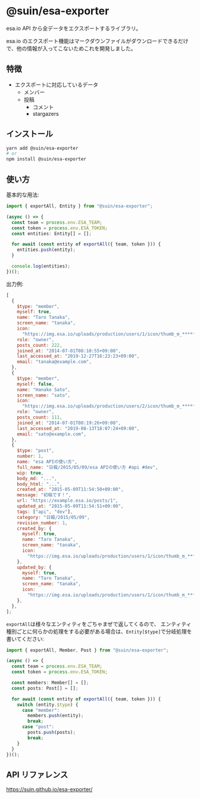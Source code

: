 # @suin/esa-exporter

esa.io API から全データをエクスポートするライブラリ。

esa.io のエクスポート機能はマークダウンファイルがダウンロードできるだけで、他の情報が入ってこないためこれを開発しました。

## 特徴

- エクスポートに対応しているデータ
  - メンバー
  - 投稿
    - コメント
    - stargazers

## インストール

```bash
yarn add @suin/esa-exporter
# or
npm install @suin/esa-exporter
```

## 使い方

基本的な用法:

```typescript
import { exportAll, Entity } from "@suin/esa-exporter";

(async () => {
  const team = process.env.ESA_TEAM;
  const token = process.env.ESA_TOKEN;
  const entities: Entity[] = [];

  for await (const entity of exportAll({ team, token })) {
    entities.push(entity);
  }

  console.log(entities);
})();
```

出力例:

```javascript
[
  {
    $type: "member",
    myself: true,
    name: "Taro Tanaka",
    screen_name: "tanaka",
    icon:
      "https://img.esa.io/uploads/production/users/1/icon/thumb_m_********.png",
    role: "owner",
    posts_count: 222,
    joined_at: "2014-07-01T08:10:55+09:00",
    last_accessed_at: "2019-12-27T16:23:23+09:00",
    email: "tanaka@example.com",
  },
  {
    $type: "member",
    myself: false,
    name: "Hanako Sato",
    screen_name: "sato",
    icon:
      "https://img.esa.io/uploads/production/users/2/icon/thumb_m_********.jpg",
    role: "owner",
    posts_count: 111,
    joined_at: "2014-07-01T08:19:26+09:00",
    last_accessed_at: "2019-08-13T18:07:24+09:00",
    email: "sato@example.com",
  },
  {
    $type: "post",
    number: 1,
    name: "esa APIの使い方",
    full_name: "日報/2015/05/09/esa APIの使い方 #api #dev",
    wip: true,
    body_md: "...",
    body_html: "...",
    created_at: "2015-05-09T11:54:50+09:00",
    message: "初稿です！",
    url: "https://example.esa.io/posts/1",
    updated_at: "2015-05-09T11:54:51+09:00",
    tags: ["api", "dev"],
    category: "日報/2015/05/09",
    revision_number: 1,
    created_by: {
      myself: true,
      name: "Taro Tanaka",
      screen_name: "tanaka",
      icon:
        "https://img.esa.io/uploads/production/users/1/icon/thumb_m_********.png",
    },
    updated_by: {
      myself: true,
      name: "Taro Tanaka",
      screen_name: "tanaka",
      icon:
        "https://img.esa.io/uploads/production/users/1/icon/thumb_m_********.png",
    },
  },
];
```

`exportAll`は様々なエンティティをごちゃまぜで返してくるので、 エンティティ種別ごとに何らかの処理をする必要がある場合は、`Entity[$type]`で分岐処理を書いてください:

```typescript
import { exportAll, Member, Post } from "@suin/esa-exporter";

(async () => {
  const team = process.env.ESA_TEAM;
  const token = process.env.ESA_TOKEN;

  const members: Member[] = [];
  const posts: Post[] = [];

  for await (const entity of exportAll({ team, token })) {
    switch (entity.$type) {
      case "member":
        members.push(entity);
        break;
      case "post":
        posts.push(posts);
        break;
    }
  }
})();
```

## API リファレンス

https://suin.github.io/esa-exporter/
